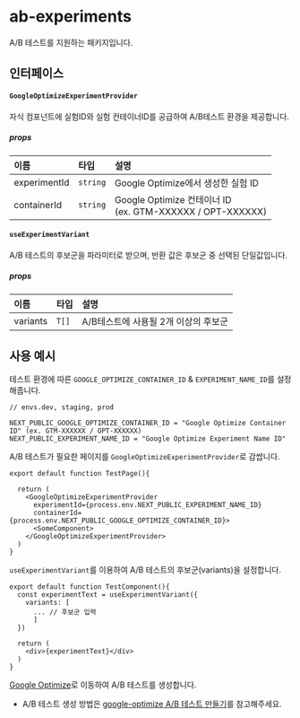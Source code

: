# ab-experiments

A/B 테스트를 지원하는 패키지입니다.

## 인터페이스

#### `GoogleOptimizeExperimentProvider`

자식 컴포넌트에 실험ID와 실험 컨테이너ID를 공급하여 A/B테스트 환경을 제공합니다.

##### props

| 이름         | 타입     | 설명                                                            |
| :----------- | :------- | :-------------------------------------------------------------- |
| experimentId | `string` | Google Optimize에서 생성한 실험 ID                              |
| containerId  | `string` | Google Optimize 컨테이너 ID <br />(ex. GTM-XXXXXX / OPT-XXXXXX) |

#### `useExperimentVariant`

A/B 테스트의 후보군을 파라미터로 받으며, 반환 값은 후보군 중 선택된 단일값입니다.

##### props

| 이름     | 타입  | 설명                                 |
| :------- | :---- | :----------------------------------- |
| variants | `T[]` | A/B테스트에 사용될 2개 이상의 후보군 |

## 사용 예시

테스트 환경에 따른 `GOOGLE_OPTIMIZE_CONTAINER_ID` & `EXPERIMENT_NAME_ID`를 설정해줍니다.

```shell
// envs.dev, staging, prod

NEXT_PUBLIC_GOOGLE_OPTIMIZE_CONTAINER_ID = "Google Optimize Container ID" (ex. GTM-XXXXXX / OPT-XXXXXX)
NEXT_PUBLIC_EXPERIMENT_NAME_ID = "Google Optimize Experiment Name ID"
```

A/B 테스트가 필요한 페이지를 `GoogleOptimizeExperimentProvider`로 감쌉니다.

```tsx
export default function TestPage(){

  return (
    <GoogleOptimizeExperimentProvider
      experimentId={process.env.NEXT_PUBLIC_EXPERIMENT_NAME_ID}
      containerId={process.env.NEXT_PUBLIC_GOOGLE_OPTIMIZE_CONTAINER_ID}>
      <SomeComponent>
    </GoogleOptimizeExperimentProvider>
  )
}
```

`useExperimentVariant`를 이용하여 A/B 테스트의 후보군(variants)을 설정합니다.

```tsx
export default function TestComponent(){
  const experimentText = useExperimentVariant({
    variants: [
      ... // 후보군 입력
      ]
  })

  return (
    <div>{experimentText}</div>
  )
}
```

[Google Optimize](https://optimize.google.com/optimize/home/#/accounts)로 이동하여 A/B 테스트를 생성합니다.

- A/B 테스트 생성 방법은 [google-optimize A/B 테스트 만들기](https://support.google.com/optimize/answer/6211930?hl=ko)를 참고해주세요.
